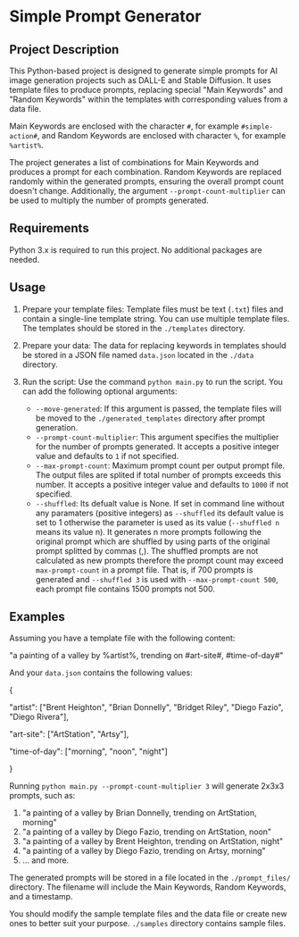 # Simple Prompt Generator

## Project Description

This Python-based project is designed to generate simple prompts for AI image generation projects such as DALL-E and Stable Diffusion. It uses template files to produce prompts, replacing special "Main Keywords" and "Random Keywords" within the templates with corresponding values from a data file.

Main Keywords are enclosed with the character `#`, for example `#simple-action#`, and Random Keywords are enclosed with character `%`, for example `%artist%`.

The project generates a list of combinations for Main Keywords and produces a prompt for each combination. Random Keywords are replaced randomly within the generated prompts, ensuring the overall prompt count doesn't change. Additionally, the argument `--prompt-count-multiplier` can be used to multiply the number of prompts generated.

## Requirements

Python 3.x is required to run this project. No additional packages are needed.

## Usage

1. Prepare your template files: Template files must be text (`.txt`) files and contain a single-line template string. You can use multiple template files. The templates should be stored in the `./templates` directory.

2. Prepare your data: The data for replacing keywords in templates should be stored in a JSON file named `data.json` located in the `./data` directory.

3. Run the script: Use the command `python main.py` to run the script. You can add the following optional arguments:
    - `--move-generated`: If this argument is passed, the template files will be moved to the `./generated_templates` directory after prompt generation.
    - `--prompt-count-multiplier`: This argument specifies the multiplier for the number of prompts generated. It accepts a positive integer value and defaults to `1` if not specified.
    - `--max-prompt-count`: Maximum prompt count per output prompt file. The output files are splited if total number of prompts exceeds this number. It accepts a positive integer value and defaults to `1000` if not specified.
    - `--shuffled`: Its defualt value is None. If set in command line without any paramaters (positive integers) as `--shuffled` its default value is set to 1 otherwise the parameter is used as its value (`--shuffled n` means its value n). It generates n more prompts following the original prompt which are shuffled by using parts of the original prompt splitted by commas (,). The shuffled prompts are not calculated as new prompts therefore the prompt count may exceed `max-prompt-count` in a prompt file. That is, if 700 prompts is generated and `--shuffled 3` is used with `--max-prompt-count 500`, each prompt file contains 1500 prompts not 500.

## Examples

Assuming you have a template file with the following content:

"a painting of a valley by %artist%, trending on #art-site#, #time-of-day#"

And your `data.json` contains the following values:

{

"artist": ["Brent Heighton", "Brian Donnelly", "Bridget Riley", "Diego Fazio", "Diego Rivera"],

"art-site": ["ArtStation", "Artsy"],

"time-of-day": ["morning", "noon", "night"]

}

Running `python main.py --prompt-count-multiplier 3` will generate 2x3x3 prompts, such as:

1. "a painting of a valley by Brian Donnelly, trending on ArtStation, morning"
2. "a painting of a valley by Diego Fazio, trending on ArtStation, noon"
3. "a painting of a valley by Brent Heighton, trending on ArtStation, night"
4. "a painting of a valley by Diego Fazio, trending on Artsy, morning"
5. ... and more.

The generated prompts will be stored in a file located in the `./prompt_files/` directory. The filename will include the Main Keywords, Random Keywords, and a timestamp.

You should modify the sample template files and the data file or create new ones to better suit your purpose. `./samples` directory contains sample files.

